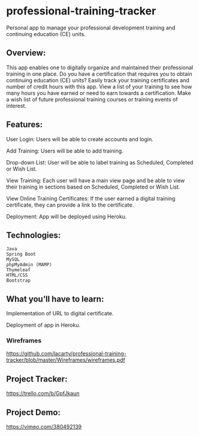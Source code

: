 # professional-training-tracker
Personal app to manage your professional development training and continuing education (CE) units. 

## Overview: 

This app enables one to digitally organize and maintained their professional training in one place.  Do you have a certification that requires you to obtain continuing education (CE) units?  Easily track your training certificates and number of credit hours with this app.  View a list of your training to see how many hours you have earned or need to earn towards a certification.  Make a wish list of future professional training courses or training events of interest.  


## Features: 

User Login: Users will be able to create accounts and login. 
    
Add Training: Users will be able to add training.   

Drop-down List:  User will be able to label training as Scheduled, Completed or Wish List.

View Training:  Each user will have a main view page and be able to view their training in sections based on Scheduled, Completed or Wish List.

View Online Training Certificates:  If the user earned a digital training certificate, they can provide a link to the certificate.

Deployment:  App will be deployed using Heroku.  

## Technologies: 

    Java
    Spring Boot
    MySQL
    phpMyAdmin (MAMP)
    Thymeleaf 
    HTML/CSS
    Bootstrap


## What you’ll have to learn: 

Implementation of URL to digital certificate.

Deployment of app in Heroku.


### Wireframes
https://github.com/lacarty/professional-training-tracker/blob/master/Wireframes/wireframes.pdf


## Project Tracker: 
https://trello.com/b/GpfJkaun


## Project Demo:
https://vimeo.com/380492139



